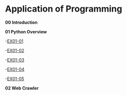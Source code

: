 # Application of Programming

**00 Introduction**

**01 Python Overview**

-[EX01-01](EX01_01_加法器.ipynb)

-[EX01-02](EX01_02_BMI計算.ipynb)

-[EX01-03](EX01_03_Rock_Paper_Scissors.ipynb)

-[EX01-04](EX01_04_終極密碼.ipynb)

-[EX01-05](EX01_05_Caesar_Cipher_Encode_and_decode.ipynb)

**02 Web Crawler**
